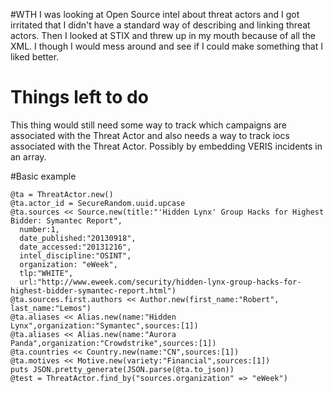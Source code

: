 #WTH
I was looking at Open Source intel about threat actors and I got irritated that I didn't have a standard
way of describing and linking threat actors. Then I looked at STIX and threw up in my mouth because of 
all the XML. I though I would mess around and see if I could make something that I liked better.

# Things left to do
This thing would still need some way to track which campaigns are associated with the Threat Actor and
also needs a way to track iocs associated with the Threat Actor. Possibly by embedding VERIS incidents
in an array.

#Basic example

````
@ta = ThreatActor.new()
@ta.actor_id = SecureRandom.uuid.upcase
@ta.sources << Source.new(title:"'Hidden Lynx' Group Hacks for Highest Bidder: Symantec Report", 
  number:1,
  date_published:"20130918",
  date_accessed:"20131216",
  intel_discipline:"OSINT",
  organization: "eWeek",
  tlp:"WHITE",
  url:"http://www.eweek.com/security/hidden-lynx-group-hacks-for-highest-bidder-symantec-report.html")
@ta.sources.first.authors << Author.new(first_name:"Robert", last_name:"Lemos")
@ta.aliases << Alias.new(name:"Hidden Lynx",organization:"Symantec",sources:[1])
@ta.aliases << Alias.new(name:"Aurora Panda",organization:"Crowdstrike",sources:[1])
@ta.countries << Country.new(name:"CN",sources:[1])
@ta.motives << Motive.new(variety:"Financial",sources:[1])
puts JSON.pretty_generate(JSON.parse(@ta.to_json))
@test = ThreatActor.find_by("sources.organization" => "eWeek")
````